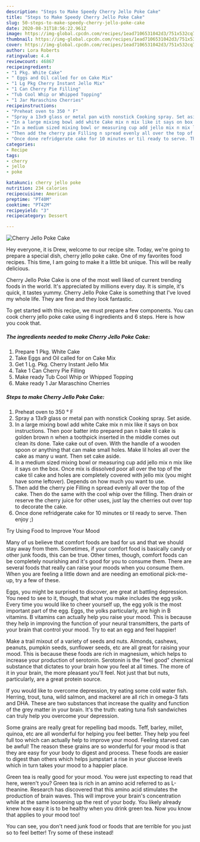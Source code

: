 ```yaml
---
description: "Steps to Make Speedy Cherry Jello Poke Cake"
title: "Steps to Make Speedy Cherry Jello Poke Cake"
slug: 50-steps-to-make-speedy-cherry-jello-poke-cake
date: 2020-08-31T18:56:22.961Z
image: https://img-global.cpcdn.com/recipes/1ead7106531042d3/751x532cq70/cherry-jello-poke-cake-recipe-main-photo.jpg
thumbnail: https://img-global.cpcdn.com/recipes/1ead7106531042d3/751x532cq70/cherry-jello-poke-cake-recipe-main-photo.jpg
cover: https://img-global.cpcdn.com/recipes/1ead7106531042d3/751x532cq70/cherry-jello-poke-cake-recipe-main-photo.jpg
author: Lora Roberts
ratingvalue: 4.4
reviewcount: 46867
recipeingredient:
- "1 Pkg. White Cake"
- " Eggs and Oil called for on Cake Mix"
- "1 Lg Pkg Cherry Instant Jello Mix"
- "1 Can Cherry Pie Filling"
- "Tub Cool Whip or Whipped Topping"
- "1 Jar Maraschino Cherries"
recipeinstructions:
- "Preheat oven to 350 ° F"
- "Spray a 13x9 glass or metal pan with nonstick Cooking spray. Set aside."
- "In a large mixing bowl add white Cake mix n mix like it says on box instructions. Then poor batter into prepared pan n bake til cake is golden brown n when a toothpick inserted in the middle comes out clean its done. Take cake out of oven. With the handle of a wooden spoon or anything that can make small holes. Make lil holes all over the cake as many u want. Then set cake aside."
- "In a medium sized mixing bowl or measuring cup add jello mix n mix like it says on the box. Once mix is dissolved poor all over the top of the cake til cake and holes are completely covered with jello mix (you might have some leftover). Depends on how much you want to use."
- "Then add the cherry pie Filling n spread evenly all over the top of the cake. Then do the same with the cool whip over the filling. Then drain or reserve the cherry juice for other uses, just lay the cherries out over top to decorate the cake."
- "Once done refridgerate cake for 10 minutes or til ready to serve. Then enjoy ;)"
categories:
- Recipe
tags:
- cherry
- jello
- poke

katakunci: cherry jello poke 
nutrition: 234 calories
recipecuisine: American
preptime: "PT40M"
cooktime: "PT42M"
recipeyield: "3"
recipecategory: Dessert

---
```



![Cherry Jello Poke Cake](https://img-global.cpcdn.com/recipes/1ead7106531042d3/751x532cq70/cherry-jello-poke-cake-recipe-main-photo.jpg)

Hey everyone, it is Drew, welcome to our recipe site. Today, we're going to prepare a special dish, cherry jello poke cake. One of my favorites food recipes. This time, I am going to make it a little bit unique. This will be really delicious.

Cherry Jello Poke Cake is one of the most well liked of current trending foods in the world. It's appreciated by millions every day. It is simple, it's quick, it tastes yummy. Cherry Jello Poke Cake is something that I've loved my whole life. They are fine and they look fantastic.




To get started with this recipe, we must prepare a few components. You can cook cherry jello poke cake using 6 ingredients and 6 steps. Here is how you cook that.

<!--inarticleads1-->

##### The ingredients needed to make Cherry Jello Poke Cake:

1. Prepare 1 Pkg. White Cake
1. Take  Eggs and Oil called for on Cake Mix
1. Get 1 Lg. Pkg. Cherry Instant Jello Mix
1. Take 1 Can Cherry Pie Filling
1. Make ready Tub Cool Whip or Whipped Topping
1. Make ready 1 Jar Maraschino Cherries




<!--inarticleads2-->

##### Steps to make Cherry Jello Poke Cake:

1. Preheat oven to 350 ° F
1. Spray a 13x9 glass or metal pan with nonstick Cooking spray. Set aside.
1. In a large mixing bowl add white Cake mix n mix like it says on box instructions. Then poor batter into prepared pan n bake til cake is golden brown n when a toothpick inserted in the middle comes out clean its done. Take cake out of oven. With the handle of a wooden spoon or anything that can make small holes. Make lil holes all over the cake as many u want. Then set cake aside.
1. In a medium sized mixing bowl or measuring cup add jello mix n mix like it says on the box. Once mix is dissolved poor all over the top of the cake til cake and holes are completely covered with jello mix (you might have some leftover). Depends on how much you want to use.
1. Then add the cherry pie Filling n spread evenly all over the top of the cake. Then do the same with the cool whip over the filling. Then drain or reserve the cherry juice for other uses, just lay the cherries out over top to decorate the cake.
1. Once done refridgerate cake for 10 minutes or til ready to serve. Then enjoy ;)




Try Using Food to Improve Your Mood


Many of us believe that comfort foods are bad for us and that we should stay away from them. Sometimes, if your comfort food is basically candy or other junk foods, this can be true. Other times, though, comfort foods can be completely nourishing and it's good for you to consume them. There are several foods that really can raise your moods when you consume them. When you are feeling a little down and are needing an emotional pick-me-up, try a few of these.

Eggs, you might be surprised to discover, are great at battling depression. You need to see to it, though, that what you make includes the egg yolk. Every time you would like to cheer yourself up, the egg yolk is the most important part of the egg. Eggs, the yolks particularly, are high in B vitamins. B vitamins can actually help you raise your mood. This is because they help in improving the function of your neural transmitters, the parts of your brain that control your mood. Try to eat an egg and feel happier!

Make a trail mixout of a variety of seeds and nuts. Almonds, cashews, peanuts, pumpkin seeds, sunflower seeds, etc are all great for raising your mood. This is because these foods are rich in magnesium, which helps to increase your production of serotonin. Serotonin is the "feel good" chemical substance that dictates to your brain how you feel at all times. The more of it in your brain, the more pleasant you'll feel. Not just that but nuts, particularly, are a great protein source.

If you would like to overcome depression, try eating some cold water fish. Herring, trout, tuna, wild salmon, and mackerel are all rich in omega-3 fats and DHA. These are two substances that increase the quality and function of the grey matter in your brain. It's the truth: eating tuna fish sandwiches can truly help you overcome your depression. 

Some grains are really great for repelling bad moods. Teff, barley, millet, quinoa, etc are all wonderful for helping you feel better. They help you feel full too which can actually help to improve your mood. Feeling starved can be awful! The reason these grains are so wonderful for your mood is that they are easy for your body to digest and process. These foods are easier to digest than others which helps jumpstart a rise in your glucose levels which in turn takes your mood to a happier place.

Green tea is really good for your mood. You were just expecting to read that here, weren't you? Green tea is rich in an amino acid referred to as L-theanine. Research has discovered that this amino acid stimulates the production of brain waves. This will improve your brain's concentration while at the same loosening up the rest of your body. You likely already knew how easy it is to be healthy when you drink green tea. Now you know that applies to your mood too!

You can see, you don't need junk food or foods that are terrible for you just so to feel better! Try some of these instead!

